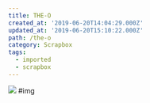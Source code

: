 ```yaml
---
title: THE-O
created_at: '2019-06-20T14:04:29.000Z'
updated_at: '2019-06-20T15:10:22.000Z'
path: /the-o
category: Scrapbox
tags:
  - imported
  - scrapbox
---
```

![](https://i.imgur.com/967crLUl.webp)
#img
